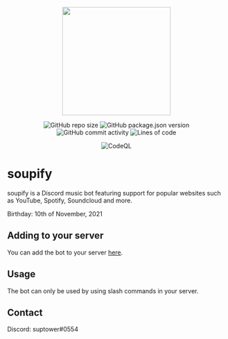 <p align="center">
  <img src="https://i.imgur.com/8hL40D0.png" width="250" height="250">
</p>
<p align="center">
  <img alt="GitHub repo size" src="https://img.shields.io/github/repo-size/suptower/soupify?style=for-the-badge">
  <img alt="GitHub package.json version" src="https://img.shields.io/github/package-json/v/suptower/soupify?color=red&style=for-the-badge">
  <img alt="GitHub commit activity" src="https://img.shields.io/github/commit-activity/y/suptower/soupify?style=for-the-badge">
  <img alt="Lines of code" src="https://img.shields.io/tokei/lines/github/suptower/soupify?style=for-the-badge">
</p>
<p>
<p align="center">
  <img alt="CodeQL" src ="https://github.com/suptower/soupify/actions/workflows/codeql-analysis.yml/badge.svg">
  </p>
  
  
# soupify
soupify is a Discord music bot featuring support for popular websites such as YouTube, Spotify, Soundcloud and more.


Birthday: 10th of November, 2021

## Adding to your server
You can add the bot to your server [here](https://discord.com/api/oauth2/authorize?client_id=908055328401272842&permissions=8&scope=bot%20applications.commands).



## Usage
The bot can only be used by using slash commands in your server.

## Contact
[](<img alt="Lines of code" src="https://img.shields.io/tokei/lines/github/suptower/soupify?color=important&style=for-the-badge">)
Discord:  suptower#0554
